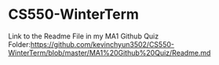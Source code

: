 # CS550-WinterTerm
Link to the Readme File in my MA1 Github Quiz Folder:https://github.com/kevinchyun3502/CS550-WinterTerm/blob/master/MA1%20Github%20Quiz/Readme.md
